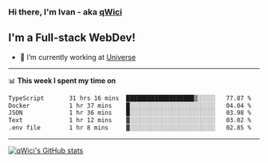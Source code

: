 ### Hi there, I'm Ivan - aka [qWici][website]

## I'm a Full-stack WebDev!
- 🔭 I’m currently working at [Universe][universe]

---

📊 **This week I spent my time on**
<!--START_SECTION:waka-->

```txt
TypeScript       31 hrs 16 mins  ███████████████████▒░░░░░   77.87 %
Docker           1 hr 37 mins    █░░░░░░░░░░░░░░░░░░░░░░░░   04.04 %
JSON             1 hr 36 mins    █░░░░░░░░░░░░░░░░░░░░░░░░   03.98 %
Text             1 hr 12 mins    ▓░░░░░░░░░░░░░░░░░░░░░░░░   03.02 %
.env file        1 hr 8 mins     ▓░░░░░░░░░░░░░░░░░░░░░░░░   02.85 %
```

<!--END_SECTION:waka-->

---

[![qWici's GitHub stats](https://github-readme-stats.vercel.app/api?username=qWici)](https://github.com/qWici/github-readme-stats)

[website]: https://devkucher.com
[twitter]: https://twitter.com/KucherDev
[linkedin]: https://www.linkedin.com/in/ivankucher
[universe]: https://universeapps.limited
